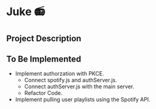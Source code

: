 # Juke 📻

## Project Description

## To Be Implemented

* Implement authorzation with PKCE.
    * Connect spotify.js and authServer.js.
    * Connect authServer.js with the main server.
    * Refactor Code.
* Implement pulling user playlists using the Spotify API.